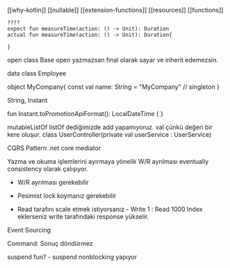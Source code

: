 [[why-kotlin]]
[[nullable]]
[[extension-functions]]
[[resources]]
[[functions]]

```
????
expect fun measureTime(action: () -> Unit): Duration
actual fun measureTime(action: () -> Unit): Duration{

}
```
open class Base 
open yazmazsan final olarak sayar ve inherit edemezsin.

data class Employee

object MyCompany{
	const val name: String = "MyCompany" // singleton
}

String, Instant

fun Instant.toPromotionApiFormat(): LocalDateTime {
}

mutableListOf
listOf dediğimizde add yapamıyoruz.
val çünkü değeri bir kere oluşur.
class UserController(private val userService : UserService)



CQRS Pattern
.net core mediator

Yazma ve okuma işlemlerini ayırmaya yönelik
W/R ayrılması eventually consistency olarak çalışıyor.

- W/R ayrılması gerekebilir

- Pesimist lock koymanız gerekebilir

- Read tarafını scale etmek istiyorsanız - Write 1 : Read 1000
Index eklerseniz write tarafındaki response yükselir.


Event Sourcing

Command: Sonuç döndürmez

suspend fun? - suspend nonblocking yapıyor
